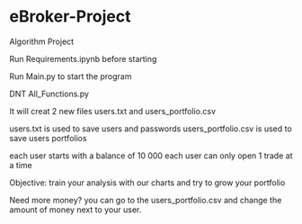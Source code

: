 # eBroker-Project
Algorithm Project

Run Requirements.ipynb before starting

Run Main.py to start the program

DNT All_Functions.py 


It will creat 2 new files users.txt and users_portfolio.csv

users.txt is used to save users and passwords
users_portfolio.csv is used to save users portfolios


each user starts with a balance of 10 000 
each user can only open 1 trade at a time 


Objective:
train your analysis with our charts and try to grow your portfolio

Need more money?
you can go to the users_portfolio.csv and change the amount of money next to your user.
